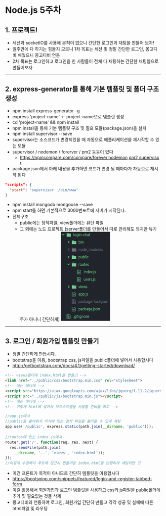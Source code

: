 Node.js 5주차
=============

##  1. 프로젝트!

* 세션과 socketIO를 사용해 본적이 없으니 간단한 로그인과 채팅을 만들어 보자!
* 일주안에 다 하기는 힘들지 모르니 1차 목표는 세션 및 정말 간단한 로그인, 몽고디비 배웠으니 몽고디비 연동
* 2차 목표는 로그인하고 로그인을 한 사람들이 전체 다 채팅하는 간단한 채팅웹으로 만들어보자

------------------------------------------------------------------------------

##  2. express-generator를 통해 기본 템플릿 및 폴더 구조 생성

* npm install express-generator -g
* express 'project-name' <- project-name으로 템플릿 생성
* cd 'project-name' && npm install
* npm install을 통해 기본 템플릿 구조 및 필요 모듈(package.json)을 설치
* npm install supervisor --save
* supervisor는 소스코드가 변경되었을 때 자동으로 애플리케이션을 재시작할 수 있는 모듈
* supervisor / nodemon / forerver / pm2 등등이 있다
  * https://npmcompare.com/compare/forever,nodemon,pm2,supervisor
* package.json에서 아래 내용을 추가하면 코드가 변경 될 때마다가 자동으로 재시작 된다

```json
"scripts": {
  "start": "supervisor ./bin/www"
}
```

* npm install mongodb mongoose --save
* npm start를 하면 기본적으로 3000번포트에 서버가 시작된다.
* 전체구조
  * public에는 정적파일, view폴더에는 뷰단 파일
  * 그 외에는 노드 프로젝트 (server폴더를 만들어서 따로 관리해도 되지만 뷰가 주가 아니니 간단하게)
![structure](./images/structure.PNG)

------------------------------------------------------------------------------

##  3. 로그인 / 회원가입 템플릿 만들기

* 정말 간단하게 만듭시다.
* bootstrap을 이용, bootstrap css, js파일을 public폴더에 넣어서 사용합시다
* http://getbootstrap.com/docs/4.1/getting-started/download/

```html
<!-- views폴더에 index.html을 만들고 -->
<link href="../public/css/bootstrap.min.css" rel="stylesheet">
<!-- 얘는 헤더에 -->
<script src="https://ajax.googleapis.com/ajax/libs/jquery/1.11.2/jquery.min.js"></script>
<script src="../public/js/bootstrap.min.js"></script>
<!-- 얘는 바디에 -->
<!-- 이렇게 html에 넣어서 부트스트랩을 사용할 준비를 하고 -->
```
```Javascript
//app.js에서
//public을 붙여줘서 저기에 있는 정적 파일을 불러올 수 있게 세팅
app.use('/public', express.static(path.join(__dirname, 'public')));

//routes에 있는 index.js에서
router.get('/', function(req, res, next) {
  res.sendFile(path.join(
    __dirname, '..', 'views', 'index.html'));
});
//이렇게 수정해서 루트에 접근시 만들어둔 index.html을 반환하게 세팅하면 끗
```

* 이건 프론트가 목적이 아니므로 간단히 템플릿을 이용합시다
* https://bootsnipp.com/snippets/featured/login-and-register-tabbed-form
* 이걸 활용해서 회원가입과 로그인 템플릿을 사용하고 css와 js파일을 public폴더에 추가 및 필요없는 것들 삭제
* 몽고디비와 연동하여 로그인, 회원가입 간단히 만들고 각각 성공 및 실패에 따른 html파일 및 라우팅
